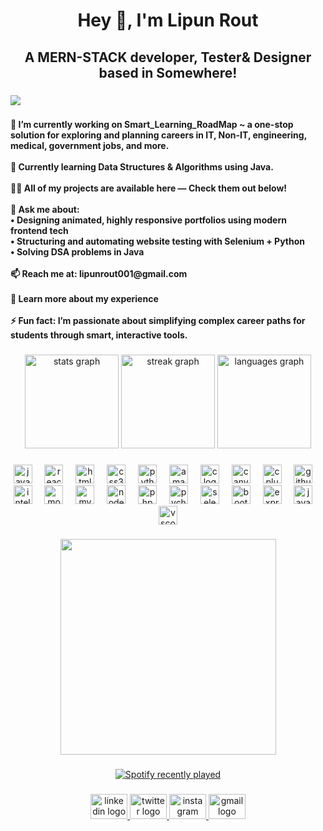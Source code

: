 <h1 align="center">Hey 👋, I'm Lipun Rout</h1>

###

<h2 align="center">A MERN-STACK developer, Tester& Designer based in Somewhere!</h2>

###

<div align="left">
  <img src="https://visitor-badge.laobi.icu/badge?page_id=LipunRout.LipunRout&left_color=darkmagenta"  />
</div>

###

<h4 align="left">🔭 I’m currently working on Smart_Learning_RoadMap ~ a one-stop solution for exploring and planning careers in IT, Non-IT, engineering, medical, government jobs, and more.<br><br>🌱 Currently learning Data Structures & Algorithms using Java.<br><br>👨‍💻 All of my projects are available here — Check them out below!<br><br>💬 Ask me about:<br>• Designing animated, highly responsive portfolios using modern frontend tech<br>• Structuring and automating website testing with Selenium + Python<br>• Solving DSA problems in Java<br><br>📫 Reach me at: lipunrout001@gmail.com<br><br>📄 Learn more about my experience <br><br>⚡ Fun fact: I’m passionate about simplifying complex career paths for students through smart, interactive tools.</h4>

###

<div align="center">
  <img src="https://github-readme-stats.vercel.app/api?username=LipunRout&hide_title=false&hide_rank=false&show_icons=true&include_all_commits=true&count_private=true&disable_animations=false&theme=dracula&locale=en&hide_border=false" height="150" alt="stats graph"  />
  <img src="https://streak-stats.demolab.com?user=LipunRout&locale=en&mode=daily&theme=dracula&hide_border=false&border_radius=5" height="150" alt="streak graph"  />
  <img src="https://github-readme-stats.vercel.app/api/top-langs?username=LipunRout&locale=en&hide_title=false&layout=compact&card_width=320&langs_count=5&theme=dracula&hide_border=false" height="150" alt="languages graph"  />
</div>

###

<div align="center">
  <img src="https://skillicons.dev/icons?i=js" height="30" alt="javascript logo"  />
  <img width="12" />
  <img src="https://skillicons.dev/icons?i=react" height="30" alt="react logo"  />
  <img width="12" />
  <img src="https://cdn.jsdelivr.net/gh/devicons/devicon/icons/html5/html5-original.svg" height="30" alt="html5 logo"  />
  <img width="12" />
  <img src="https://cdn.jsdelivr.net/gh/devicons/devicon/icons/css3/css3-original.svg" height="30" alt="css3 logo"  />
  <img width="12" />
  <img src="https://skillicons.dev/icons?i=py" height="30" alt="python logo"  />
  <img width="12" />
  <img src="https://cdn.jsdelivr.net/gh/devicons/devicon/icons/amazonwebservices/amazonwebservices-line-wordmark.svg" height="30" alt="amazonwebservices logo"  />
  <img width="12" />
  <img src="https://cdn.jsdelivr.net/gh/devicons/devicon/icons/c/c-original.svg" height="30" alt="c logo"  />
  <img width="12" />
  <img src="https://cdn.jsdelivr.net/gh/devicons/devicon/icons/canva/canva-original.svg" height="30" alt="canva logo"  />
  <img width="12" />
  <img src="https://cdn.jsdelivr.net/gh/devicons/devicon/icons/cplusplus/cplusplus-original.svg" height="30" alt="cplusplus logo"  />
  <img width="12" />
  <img src="https://skillicons.dev/icons?i=github" height="30" alt="github logo"  />
  <img width="12" />
  <img src="https://cdn.jsdelivr.net/gh/devicons/devicon/icons/intellij/intellij-original.svg" height="30" alt="intellij logo"  />
  <img width="12" />
  <img src="https://cdn.jsdelivr.net/gh/devicons/devicon/icons/mongodb/mongodb-original.svg" height="30" alt="mongodb logo"  />
  <img width="12" />
  <img src="https://skillicons.dev/icons?i=mysql" height="30" alt="mysql logo"  />
  <img width="12" />
  <img src="https://cdn.jsdelivr.net/gh/devicons/devicon/icons/nodejs/nodejs-original.svg" height="30" alt="nodejs logo"  />
  <img width="12" />
  <img src="https://skillicons.dev/icons?i=php" height="30" alt="php logo"  />
  <img width="12" />
  <img src="https://cdn.jsdelivr.net/gh/devicons/devicon/icons/pycharm/pycharm-original.svg" height="30" alt="pycharm logo"  />
  <img width="12" />
  <img src="https://skillicons.dev/icons?i=selenium" height="30" alt="selenium logo"  />
  <img width="12" />
  <img src="https://cdn.jsdelivr.net/gh/devicons/devicon/icons/bootstrap/bootstrap-original.svg" height="30" alt="bootstrap logo"  />
  <img width="12" />
  <img src="https://skillicons.dev/icons?i=express" height="30" alt="express logo"  />
  <img width="12" />
  <img src="https://skillicons.dev/icons?i=java" height="30" alt="java logo"  />
  <img width="12" />
  <img src="https://skillicons.dev/icons?i=vscode" height="30" alt="vscode logo"  />
</div>

###

<div align="center">
  <img height="345" src="https://media0.giphy.com/media/v1.Y2lkPTc5MGI3NjExMjhkbGY0N3ducWJ1d2wzbzVxNTY5b3ByYnB2b3NnNzczcmhmdHdzaSZlcD12MV9naWZzX3NlYXJjaCZjdD1n/TiRfN8fgoaJlGI9pbn/200.gif"  />
</div>

###

###

<div align="center">
  <a href="https://open.spotify.com/user/31bmnit76tzis53b3ra5xmhj4ilm">
    <img src="https://spotify-recently-played-readme.vercel.app/api?user=31bmnit76tzis53b3ra5xmhj4ilm&count=1&unique=false" alt="Spotify recently played"  />
  </a>
</div>

###

<div align="center">
  <a href="https://www.linkedin.com/in/lipun-rout-a564b6285/" target="_blank">
    <img src="https://raw.githubusercontent.com/maurodesouza/profile-readme-generator/master/src/assets/icons/social/linkedin/default.svg" width="59" height="40" alt="linkedin logo"  />
  </a>
  <a href="https://x.com/lipunrout65" target="_blank">  
    <img src="https://raw.githubusercontent.com/maurodesouza/profile-readme-generator/master/src/assets/icons/social/twitter/default.svg" width="59" height="40" alt="twitter logo"  />
  </a>
  <a href="https://www.instagram.com/i.lipun_/?hl=en" target="_blank">
    <img src="https://raw.githubusercontent.com/maurodesouza/profile-readme-generator/master/src/assets/icons/social/instagram/default.svg" width="59" height="40" alt="instagram logo"  />
  </a>
  <a href="lipunrout001@gmail.com" target="_blank">
    <img src="https://raw.githubusercontent.com/maurodesouza/profile-readme-generator/master/src/assets/icons/social/gmail/default.svg" width="59" height="40" alt="gmail logo"  />
  </a>
</div>

###
